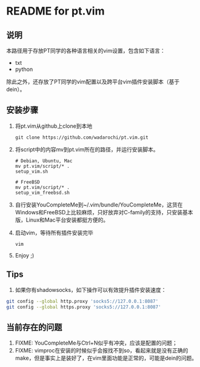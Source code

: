 # README for pt.vim

## 说明
本路径用于存放PT同学的各种语言相关的vim设置，包含如下语言：
 * txt
 * python

除此之外，还存放了PT同学的vim配置以及跨平台vim插件安装脚本（基于dein）。

## 安装步骤
 1. 将pt.vim从github上clone到本地

        git clone https://github.com/wadarochi/pt.vim.git

 2. 将script中的内容mv到pt.vim所在的路径，并运行安装脚本。

        # Debian, Ubuntu, Mac
        mv pt.vim/script/* .
        setup_vim.sh

        # FreeBSD
        mv pt.vim/script/* .
        setup_vim_freebsd.sh

 3. 自行安装YouCompleteMe到~/.vim/bundle/YouCompleteMe，这货在Windows和FreeBSD上比较麻烦，只好放弃对C-family的支持，只安装基本版，Linux和Mac平台安装都挺方便的。
 4. 启动vim，等待所有插件安装完毕

        vim

 5. Enjoy ;)

## Tips
 1. 如果你有shadowsocks，如下操作可以有效提升插件安装速度：

~~~bash
git config --global http.proxy 'socks5://127.0.0.1:8087'
git config --global https.proxy 'socks5://127.0.0.1:8087'
~~~

## 当前存在的问题
 1. FIXME: YouCompleteMe与Ctrl+N似乎有冲突，应该是配置的问题；
 2. FIXME: vimproc在安装的时候似乎会报找不到so，看起来就是没有正确的make，但是事实上是装好了，在vim里面功能是正常的，可能是dein的问题。

